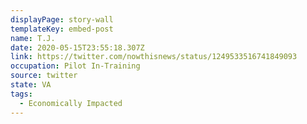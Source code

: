 ```yaml
---
displayPage: story-wall
templateKey: embed-post
name: T.J.
date: 2020-05-15T23:55:18.307Z
link: https://twitter.com/nowthisnews/status/1249533516741849093
occupation: Pilot In-Training
source: twitter
state: VA
tags:
  - Economically Impacted
---
```

